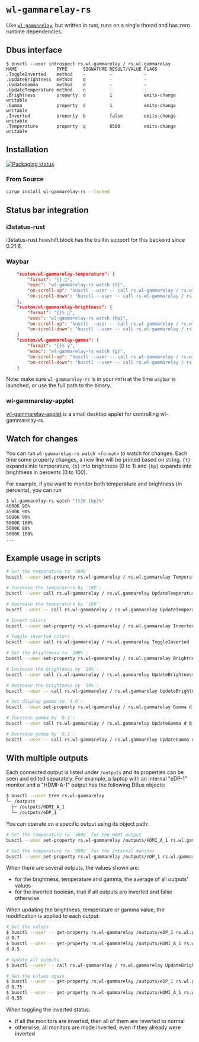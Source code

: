 # `wl-gammarelay-rs`

Like [`wl-gammarelay`](https://github.com/jeremija/wl-gammarelay), but written in rust, runs on a single thread and has zero runtime dependencies.

## Dbus interface

```
$ busctl --user introspect rs.wl-gammarelay / rs.wl.gammarelay
NAME               TYPE      SIGNATURE RESULT/VALUE FLAGS
.ToggleInverted    method    -         -            -
.UpdateBrightness  method    d         -            -
.UpdateGamma       method    d         -            -
.UpdateTemperature method    n         -            -
.Brightness        property  d         1            emits-change writable
.Gamma             property  d         1            emits-change writable
.Inverted          property  b         false        emits-change writable
.Temperature       property  q         6500         emits-change writable
```

## Installation

[![Packaging status](https://repology.org/badge/vertical-allrepos/wl-gammarelay-rs.svg)](https://repology.org/project/wl-gammarelay-rs/versions)

### From Source

```sh
cargo install wl-gammarelay-rs --locked
```

## Status bar integration

### i3status-rust

i3status-rust hueshift block has the builtin support for this backend since 0.21.6.

### Waybar

```json
    "custom/wl-gammarelay-temperature": {
        "format": "{} ",
        "exec": "wl-gammarelay-rs watch {t}",
        "on-scroll-up": "busctl --user -- call rs.wl-gammarelay / rs.wl.gammarelay UpdateTemperature n +100",
        "on-scroll-down": "busctl --user -- call rs.wl-gammarelay / rs.wl.gammarelay UpdateTemperature n -100"
    },
    "custom/wl-gammarelay-brightness": {
        "format": "{}% ",
        "exec": "wl-gammarelay-rs watch {bp}",
        "on-scroll-up": "busctl --user -- call rs.wl-gammarelay / rs.wl.gammarelay UpdateBrightness d +0.02",
        "on-scroll-down": "busctl --user -- call rs.wl-gammarelay / rs.wl.gammarelay UpdateBrightness d -0.02"
    }
    "custom/wl-gammarelay-gamma": {
        "format": "{}% γ",
        "exec": "wl-gammarelay-rs watch {g}",
        "on-scroll-up": "busctl --user -- call rs.wl-gammarelay / rs.wl.gammarelay UpdateGamma d +0.02",
        "on-scroll-down": "busctl --user -- call rs.wl-gammarelay / rs.wl.gammarelay UpdateGamma d -0.02"
    }
```

Note: make sure `wl-gammarelay-rs` is in your `PATH` at the time `waybar` is launched, or use the full path to the binary.

### wl-gammarelay-applet

[wl-gammarelay-applet](https://github.com/junelva/wl-gammarelay-applet) is a small desktop applet for controlling wl-gammarelay-rs.

## Watch for changes

You can run `wl-gammarelay-rs watch <format>` to watch for changes. Each time some property changes, a new line will be printed based on <format> string. `{t}` expands into temperature, `{b}` into brightness (0 to 1) and `{bp}` expands into brightness in percents (0 to 100).

For example, if you want to monitor both temperature and brightness (in percents), you can run
```sh
$ wl-gammarelay-rs watch "{t}K {bp}%"
4000K 90%
4500K 90%
5000K 90%
5000K 100%
5000K 80%
5000K 100%
...
```

## Example usage in scripts

```sh
# Set the temperature to `5000`
busctl --user set-property rs.wl-gammarelay / rs.wl.gammarelay Temperature q 5000

# Increase the temperature by `100`:
busctl --user call rs.wl-gammarelay / rs.wl.gammarelay UpdateTemperature n 100

# Decrease the temperature by `100`:
busctl --user -- call rs.wl-gammarelay / rs.wl.gammarelay UpdateTemperature n -100

# Invert colors
busctl --user set-property rs.wl-gammarelay / rs.wl.gammarelay Inverted b true

# Toggle inverted colors
busctl --user call rs.wl-gammarelay / rs.wl.gammarelay ToggleInverted

# Set the brightness to `100%`:
busctl --user set-property rs.wl-gammarelay / rs.wl.gammarelay Brightness d 1

# Increase the brightness by `10%`:
busctl --user call rs.wl-gammarelay / rs.wl.gammarelay UpdateBrightness d 0.1

# Decrease the brightness by `10%`:
busctl --user -- call rs.wl-gammarelay / rs.wl.gammarelay UpdateBrightness d -0.1

# Set display gamma to `1.0`:
busctl --user set-property rs.wl-gammarelay / rs.wl.gammarelay Gamma d 1

# Increase gamma by `0.1`:
busctl --user call rs.wl-gammarelay / rs.wl.gammarelay UpdateGamma d 0.1

# Decrease gamma by `0.1`:
busctl --user -- call rs.wl-gammarelay / rs.wl.gammarelay UpdateGamma d -0.1
```

## With multiple outputs

Each connected output is listed under `/outputs` and its properties can be seen and edited separately. For example, a laptop with an internal "eDP-1" monitor and a "HDMI-A-1" output has the following DBus objects:

```sh
$ busctl --user tree rs.wl-gammarelay
└─ /outputs
  ├─ /outputs/HDMI_A_1
  └─ /outputs/eDP_1
```

You can operate on a specific output using its object path:

```sh
# Set the temperature to `5000` for the HDMI output
busctl --user set-property rs.wl-gammarelay /outputs/HDMI_A_1 rs.wl.gammarelay Temperature q 5000

# Set the temperature to `9000` for the internal monitor
busctl --user set-property rs.wl-gammarelay /outputs/eDP_1 rs.wl.gammarelay Temperature q 9000
```

When there are several outputs, the values shown are:

- for the brightness, temperature and gamma, the average of all outputs' values
- for the inverted boolean, true if all outputs are inverted and false otherwise

When updating the brightness, temperature or gamma value, the modification is applied to each output:

```sh
# Get the values
$ busctl --user -- get-property rs.wl-gammarelay /outputs/eDP_1 rs.wl.gammarelay Brightness
d 0.7
$ busctl --user -- get-property rs.wl-gammarelay /outputs/HDMI_A_1 rs.wl.gammarelay Brightness
d 0.5

# Update all outputs
$ busctl --user -- call rs.wl-gammarelay / rs.wl.gammarelay UpdateBrightness d 0.05

# Get the values again
$ busctl --user -- get-property rs.wl-gammarelay /outputs/eDP_1 rs.wl.gammarelay Brightness
d 0.75
$ busctl --user -- get-property rs.wl-gammarelay /outputs/HDMI_A_1 rs.wl.gammarelay Brightness
d 0.55
```

When toggling the inverted status:

- if all the monitors are inverted, then all of them are reverted to normal
- otherwise, all monitors are made inverted, even if they already were inverted

